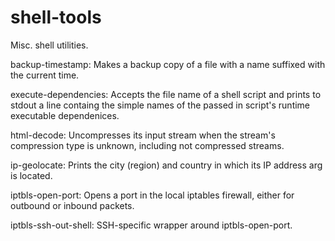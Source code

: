 # shell-tools
Misc. shell utilities.

backup-timestamp: Makes a backup copy of a file with a name suffixed with the
                  current time.

execute-dependencies: Accepts the file name of a shell script and prints to
                      stdout a line containg the simple names of the passed
                      in script's runtime executable dependenices.

html-decode: Uncompresses its input stream when the stream's compression type
             is unknown, including not compressed streams.

ip-geolocate: Prints the city (region) and country in which its IP address arg
              is located.

iptbls-open-port: Opens a port in the local iptables firewall, either for
                  outbound or inbound packets.

iptbls-ssh-out-shell: SSH-specific wrapper around iptbls-open-port.


